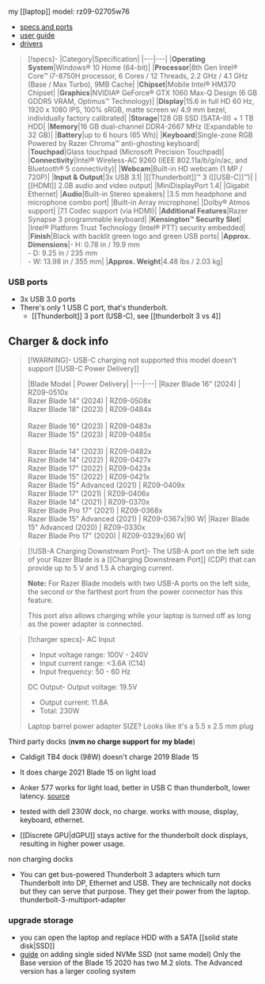 my [[laptop]] model: rz09-02705w76 
- [specs and ports](https://mysupport.razer.com/app/answers/detail/a_id/3640/~/razer-blade-15%E2%80%9D-base-%282018%29-%7C-rz09-02705-support-%26-faqs)
- [user guide](https://dl.razerzone.com/master-guides/RazerSynapse3/Blade-00000571-en.pdf)
- [drivers](https://drivers.razersupport.com//index.php?_m=downloads&_a=view&parentcategoryid=862&pcid=832&nav=0,350,832)

> [!specs]-
>|Category|Specification|
|---|---|
|**Operating System**|Windows® 10 Home (64-bit)|
|**Processor**|8th Gen Intel® Core™ i7-8750H processor, 6 Cores / 12 Threads, 2.2 GHz / 4.1 GHz (Base / Max Turbo), 9MB Cache|
|**Chipset**|Mobile Intel® HM370 Chipset|
|**Graphics**|NVIDIA® GeForce® GTX 1060 Max-Q Design (6 GB GDDR5 VRAM, Optimus™ Technology)|
|**Display**|15.6 in full HD 60 Hz, 1920 x 1080 IPS, 100% sRGB, matte screen w/ 4.9 mm bezel, individually factory calibrated|
|**Storage**|128 GB SSD (SATA-III) + 1 TB HDD|
|**Memory**|16 GB dual-channel DDR4-2667 MHz (Expandable to 32 GB)|
|**Battery**|up to 6 hours (65 Wh)|
|**Keyboard**|Single-zone RGB Powered by Razer Chroma™ anti-ghosting keyboard|
|**Touchpad**|Glass touchpad (Microsoft Precision Touchpad)|
|**Connectivity**|Intel® Wireless-AC 9260 (IEEE 802.11a/b/g/n/ac, and Bluetooth® 5 connectivity)|
|**Webcam**|Built-in HD webcam (1 MP / 720P)|
|**Input & Output**|3x USB 3.1|
|[[Thunderbolt]]™ 3 ([[USB-C]]™)|
|[[HDMI]] 2.0B audio and video output|
|MiniDisplayPort 1.4|
|Gigabit Ethernet|
|**Audio**|Built-in Stereo speakers|
|3.5 mm headphone and microphone combo port|
|Built-in Array microphone|
|Dolby® Atmos support|
|7.1 Codec support (via HDMI)|
|**Additional Features**|Razer Synapse 3 programmable keyboard|
|**Kensington™ Security Slot**|
|Intel® Platform Trust Technology (Intel® PTT) security embedded|
|**Finish**|Black with backlit green logo and green USB ports|
|**Approx. Dimensions**|- H: 0.78 in / 19.9 mm<br>- D: 9.25 in / 235 mm<br>- W: 13.98 in / 355 mm|
|**Approx. Weight**|4.48 lbs / 2.03 kg|

### USB ports
- 3x USB 3.0 ports
- There's only 1 USB C port, that's thunderbolt.
	- [[Thunderbolt]] 3 port (USB-C), see [[thunderbolt 3 vs 4]]
## Charger & dock info

> [!WARNING]- USB-C charging not supported
>  this model doesn't support [[USB-C Power Delivery]]
>  
> |Blade Model | Power Delivery|
|---|---|
|Razer Blade 16” (2024) \| RZ09-0510x  <br>Razer Blade 14” (2024) \| RZ09-0508x  <br>Razer Blade 18" (2023) \| RZ09-0484x<br><br>Razer Blade 16" (2023) \| RZ09-0483x  <br>Razer Blade 15" (2023) \| RZ09-0485x<br><br>Razer Blade 14" (2023) \| RZ09-0482x  <br>Razer Blade 14" (2022) \| RZ09-0427x  <br>Razer Blade 17" (2022) \| RZ09-0423x  <br>Razer Blade 15" (2022) \| RZ09-0421x  <br>Razer Blade 15" Advanced (2021) \| RZ09-0409x  <br>Razer Blade 17" (2021) \| RZ09-0406x  <br>Razer Blade 14" (2021) \| RZ09-0370x  <br>Razer Blade Pro 17" (2021) \| RZ09-0368x  <br>Razer Blade 15" Advanced (2021) \| RZ09-0367x|90 W|
|Razer Blade 15" Advanced (2020) \| RZ09-0330x  <br>Razer Blade Pro 17" (2020) \| RZ09-0329x|60 W|

> [!USB-A Charging Downstream Port]-
> The USB-A port on the left side of your Razer Blade is a [[Charging Downstream Port]] (CDP) that can provide up to 5 V and 1.5 A charging current.
> 
> **Note:** For Razer Blade models with two USB-A ports on the left side, the second or the farthest port from the power connector has this feature.
> 
> This port also allows charging while your laptop is turned off as long as the power adapter is connected.

> [!charger specs]-
> AC Input
> - Input voltage range: 100V - 240V
> - Input current range: <3.6A (C14)
> - Input frequency: 50 - 60 Hz
>   
> DC Output- Output voltage: 19.5V
> - Output current: 11.8A
> - Total: 230W
> 
> Laptop barrel power adapter
> SIZE? Looks like it's a 5.5 x 2.5 mm plug

Third party docks (**nvm no charge support for my blade**)
- Caldigit TB4 dock (98W) doesn't charge 2019 Blade 15
- It does charge 2021 Blade 15 on light load
- Anker 577 works for light load, better in USB C than thunderbolt, lower latency. [source](https://www.reddit.com/r/razer/comments/111ocvs/comment/j8sxfc9/?utm_source=share&utm_medium=web2x&context=3)
- tested with dell 230W dock, no charge. works with mouse, display, keyboard, ethernet.

- [[Discrete GPU|dGPU]] stays active for the thunderbolt dock displays, resulting in higher power usage.

non charging docks
- You can get bus-powered Thunderbolt 3 adapters which turn Thunderbolt into DP, Ethernet and USB. They are technically not docks but they can serve that purpose. They get their power from the laptop.
  thunderbolt-3-multiport-adapter

### upgrade storage
- you can open the laptop and replace HDD with a SATA [[solid state disk|SSD]]
- [guide](https://www.reddit.com/r/razer/comments/pdq42x/stepbystep_how_to_add_2nd_ssd_drive_to_2021_razer/) on adding single sided NVMe SSD (not same model)
  Only the Base version of the Blade 15 2020 has two M.2 slots. The Advanced version has a larger cooling system